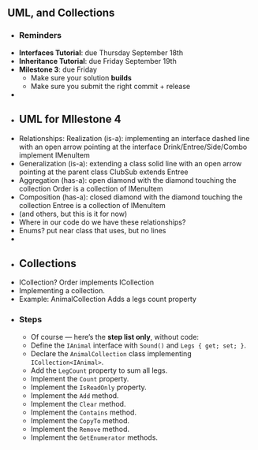 ## UML, and Collections
- ### Reminders
- **Interfaces Tutorial**: due Thursday September 18th
- **Inheritance Tutorial**: due Friday September 19th
- **Milestone 3**: due Friday
	- Make sure your solution **builds**
	- Make sure you submit the right commit + release
-
- ## UML for MIlestone 4
- Relationships:
    Realization (is-a):  implementing an interface
        dashed line with an open arrow pointing at the interface
        Drink/Entree/Side/Combo implement IMenuItem
- Generalization (is-a): extending a class
        solid line with an open arrow pointing at the parent class
        ClubSub extends Entree
- Aggregation (has-a): 
        open diamond with the diamond touching the collection
        Order is a collection of IMenuItem
- Composition (has-a):
        closed diamond with the diamond touching the collection
        Entree is a collection of IMenuItem
- (and others, but this is it for now)
- Where in our code do we have these relationships?
- Enums? put near class that uses, but no lines
-
- ## Collections
- ICollection? Order implements ICollection
- Implementing a collection.
- Example: AnimalCollection
  Adds a legs count property
- ### Steps
	- Of course — here’s the **step list only**, without code:
	- Define the `IAnimal` interface with `Sound()` and `Legs { get; set; }`.
	- Declare the `AnimalCollection` class implementing `ICollection<IAnimal>`.
	- Add the `LegCount` property to sum all legs.
	- Implement the `Count` property.
	- Implement the `IsReadOnly` property.
	- Implement the `Add` method.
	- Implement the `Clear` method.
	- Implement the `Contains` method.
	- Implement the `CopyTo` method.
	- Implement the `Remove` method.
	- Implement the `GetEnumerator` methods.